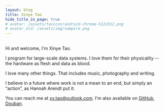 ```yaml
---
layout: blog
title: Xinye Tao
hide_title_in_page: true
# avatar: /assets/favicon/android-chrome-512x512.png
# avatar_old: /assets/img/vampire.png
---
```


<br />
Hi and welcome, I'm Xinye Tao.

I program for large-scale data systems. I love them for their physicality -- the hardware as flesh and data as blood.

I love many other things. That includes music, photography and writing.

I believe in a future where work is not a mean to an end, but simply an “action”, as Hannah Arendt put it.


You can reach me at [xy.tao@outlook.com](mailto:xy.tao@outlook.com). I'm also available on [GitHub](https://github.com/tabokie), [Douban](https://www.douban.com/people/91872582).


<br />
<br />
<br />
<br />
<br />
<br />
<br />
<br />
<br />
<br />
<br />
<br />
<br />
<br />
<br />
<br />
<br />
<br />
<br />
<br />


